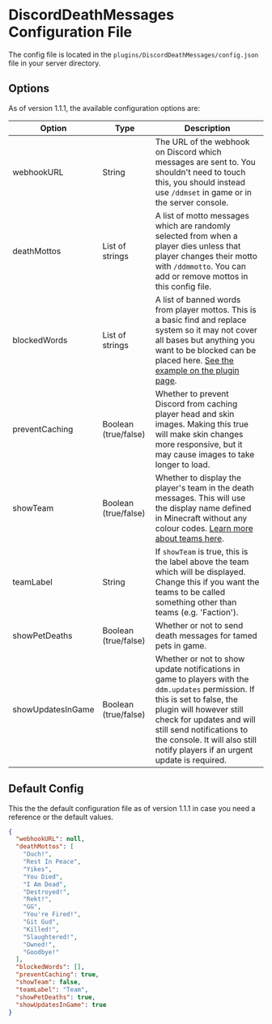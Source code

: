 # DiscordDeathMessages Configuration File
The config file is located in the `plugins/DiscordDeathMessages/config.json` file in your server directory.

## Options
As of version 1.1.1, the available configuration options are:

|Option|Type|Description|
|------|----|-----------|
|webhookURL|String|The URL of the webhook on Discord which messages are sent to. You shouldn't need to touch this, you should instead use `/ddmset` in game or in the server console.|
|deathMottos|List of strings|A list of motto messages which are randomly selected from when a player dies unless that player changes their motto with `/ddmmotto`. You can add or remove mottos in this config file.|
|blockedWords|List of strings|A list of banned words from player mottos. This is a basic find and replace system so it may not cover all bases but anything you want to be blocked can be placed here. [See the example on the plugin page](https://www.spigotmc.org/resources/discorddeathmessages.93644/).|
|preventCaching|Boolean (true/false)|Whether to prevent Discord from caching player head and skin images. Making this true will make skin changes more responsive, but it may cause images to take longer to load.|
|showTeam|Boolean (true/false)|Whether to display the player's team in the death messages. This will use the display name defined in Minecraft without any colour codes. [Learn more about teams here](https://minecraft.fandom.com/wiki/Scoreboard#Teams).|
|teamLabel|String|If `showTeam` is true, this is the label above the team which will be displayed. Change this if you want the teams to be called something other than teams (e.g. 'Faction').|
|showPetDeaths|Boolean (true/false)|Whether or not to send death messages for tamed pets in game.|
|showUpdatesInGame|Boolean (true/false)|Whether or not to show update notifications in game to players with the `ddm.updates` permission. If this is set to false, the plugin will however still check for updates and will still send notifications to the console. It will also still notify players if an urgent update is required.|

## Default Config
This the the default configuration file as of version 1.1.1 in case you need a reference or the default values.

```json
{
  "webhookURL": null,
  "deathMottos": [
    "Ouch!",
    "Rest In Peace",
    "Yikes",
    "You Died",
    "I Am Dead",
    "Destroyed!",
    "Rekt!",
    "GG",
    "You're Fired!",
    "Git Gud",
    "Killed!",
    "Slaughtered!",
    "Owned!",
    "Goodbye!"
  ],
  "blockedWords": [],
  "preventCaching": true,
  "showTeam": false,
  "teamLabel": "Team",
  "showPetDeaths": true,
  "showUpdatesInGame": true
}
```